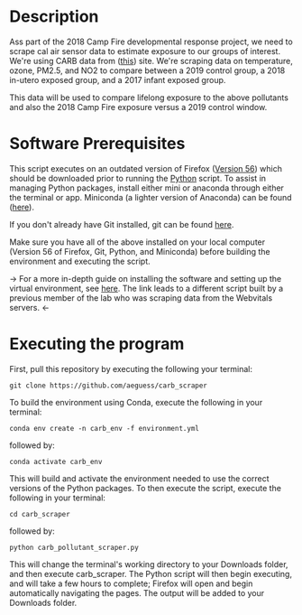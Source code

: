 # Description
Ass part of the 2018 Camp Fire developmental response project, we need to scrape cal air sensor data to estimate exposure to our groups of interest. We're using CARB data from ([this](https://ww3.arb.ca.gov/qaweb/iframe_site.php?s_arb_code=57577)) site. We're scraping data on temperature, ozone, PM2.5, and NO2 to compare between a 2019 control group, a 2018 in-utero exposed group, and a 2017 infant exposed group.

This data will be used to compare lifelong exposure to the above pollutants and also the 2018 Camp Fire exposure versus a 2019 control window.

# Software Prerequisites
This script executes on an outdated version of Firefox ([Version 56](https://www.mozilla.org/en-US/firefox/56.0/releasenotes/)) which should be downloaded prior to running the [Python](https://www.python.org/downloads/) script. To assist in managing Python packages, install either mini or anaconda through either the terminal or app. Miniconda (a lighter version of Anaconda) can be found ([here](https://docs.anaconda.com/miniconda/)).

If you don't already have Git installed, git can be found [here](https://www.git-scm.com/download/win).

Make sure you have all of the above installed on your local computer (Version 56 of Firefox, Git, Python, and Miniconda) before building the environment and executing the script.

-> For a more in-depth guide on installing the software and setting up the virtual environment, see [here](https://github.com/lmillergrp/webvitals). The link leads to a different script built by a previous member of the lab who was scraping data from the Webvitals servers. <-

# Executing the program
First, pull this repository by executing the following your terminal:
```
git clone https://github.com/aeguess/carb_scraper
```

To build the environment using Conda, execute the following in your terminal:
```
conda env create -n carb_env -f environment.yml
```
followed by:
```
conda activate carb_env
```

This will build and activate the environment needed to use the correct versions of the Python packages. To then execute the script, execute the following in your terminal:
```
cd carb_scraper
```
followed by:
```
python carb_pollutant_scraper.py
```

This will change the terminal's working directory to your Downloads folder, and then execute carb_scraper. The Python script will then begin executing, and will take a few hours to complete; Firefox will open and begin automatically navigating the pages. The output will be added to your Downloads folder.
